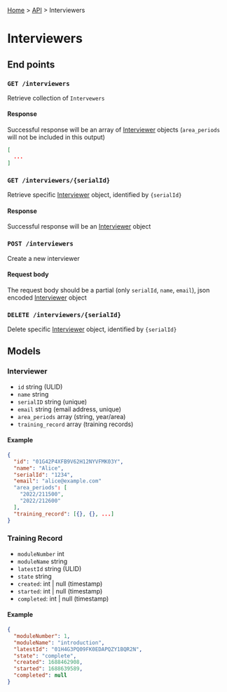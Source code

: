 [Home](../../README.md) > [API](../API.md) > Interviewers

# Interviewers

## End points

### `GET /interviewers`

Retrieve collection of `Intervewers`

#### Response

Successful response will be an array of [Interviewer](#interviewer) objects (`area_periods` will not be included in this output)

```json
[
  ...
]
```

### `GET /interviewers/{serialId}`

Retrieve specific [Interviewer](#interviewer) object, identified by `{serialId}`

#### Response

Successful response will be an [Interviewer](#interviewer) object

### `POST /interviewers`

Create a new interviewer

#### Request body

The request body should be a partial (only `serialId`, `name`, `email`), json encoded [Interviewer](#interviewer) object

### `DELETE /interviewers/{serialId}`

Delete specific [Interviewer](#interviewer) object, identified by `{serialId}`


## Models

### Interviewer

- `id` string (ULID)
- `name` string
- `serialID` string (unique)
- `email` string (email address, unique)
- `area_periods` array (string, year/area)
- `training_record` array (training records)

#### Example

```json
{
  "id": "01G42P4XFB9V62H12NYVFMK03Y",
  "name": "Alice",
  "serialId": "1234",
  "email": "alice@example.com"
  "area_periods": [
    "2022/211500",
    "2022/212600"
  ],
  "training_record": [{}, {}, ...]
}
```

### Training Record
- `moduleNumber` int
- `moduleName` string
- `latestId` string (ULID)
- `state` string
- `created`: int | null (timestamp)
- `started`: int | null (timestamp)
- `completed`: int | null (timestamp)

#### Example

```json
{
  "moduleNumber": 1,
  "moduleName": "introduction",
  "latestId": "01H4G3PQ09FK0EDAPQZY1BQR2N",
  "state": "complete",
  "created": 1688462908,
  "started": 1688639589,
  "completed": null
}
```

